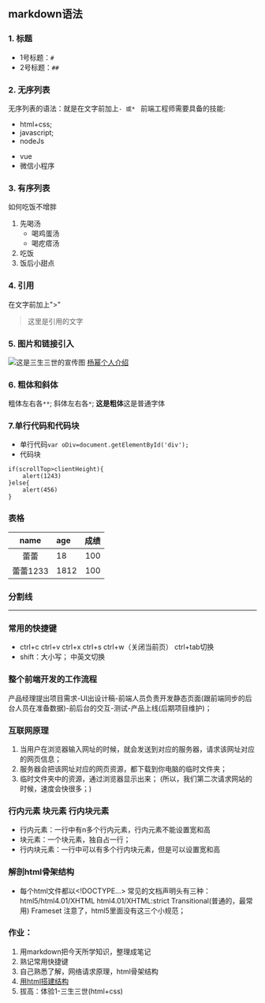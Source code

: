 ## markdown语法
### 1. 标题
- 1号标题：`#`
- 2号标题：`##`

### 2. 无序列表
无序列表的语法：就是在文字前加上`- 或* `
前端工程师需要具备的技能:
- html+css;
- javascript;
- nodeJs
* vue
* 微信小程序

### 3. 有序列表
如何吃饭不增胖
1. 先喝汤
    - 喝鸡蛋汤
    - 喝疙瘩汤
2. 吃饭
3. 饭后小甜点

### 4. 引用
在文字前加上">"
> 这里是引用的文字

### 5. 图片和链接引入
![这是三生三世的宣传图](http://p1.bpimg.com/567571/bc158c8dcc6cd5a0.jpg)
[杨幂个人介绍](http://baike.baidu.com/link?url=1RBRq0JTqx2Rw__MnnWCyThKF2FJAQb_fMYK8LQZxXYMQiSoXjzdt2QnP0UjgUk7cSzN8Dn4v3XcBiXcfzgcJQCHV75nq0ywM6lwn07v0tO)

### 6. 粗体和斜体
粗体左右各`**`; 斜体左右各`*`;
**这是粗体**这是普通字体

### 7.单行代码和代码块
- 单行代码`var oDiv=document.getElementById('div');`
- 代码块
```
if(scrollTop>clientHeight){
    alert(1243)
}else{
    alert(456)
}
```
### 表格
| name         | age         | 成绩        |
| :------------: | :--------- | --------: |
| 蕾蕾          |  18         | 100        |
| 蕾蕾1233         |  1812        | 100    |

### 分割线
***
### 常用的快捷键
- ctrl+c  ctrl+v ctrl+x ctrl+s ctrl+w（关闭当前页） ctrl+tab切换
- shift：大小写； 中英文切换

### 整个前端开发的工作流程
产品经理提出项目需求-UI出设计稿-前端人员负责开发静态页面(跟前端同步的后台人员在准备数据)-前后台的交互-测试-产品上线(后期项目维护)；
### 互联网原理
1. 当用户在浏览器输入网址的时候，就会发送到对应的服务器，请求该网址对应的网页信息；
2. 服务器会把该网址对应的网页资源，都下载到你电脑的临时文件夹；
3. 临时文件夹中的资源，通过浏览器显示出来；
(所以，我们第二次请求网站的时候，速度会快很多；)
### 行内元素   块元素    行内块元素
- 行内元素：一行中有n多个行内元素，行内元素不能设置宽和高
- 块元素：一个块元素，独自占一行；
- 行内块元素：一行中可以有多个行内块元素，但是可以设置宽和高
### 解剖html骨架结构
- 每个html文件都以<!DOCTYPE...>
  常见的文档声明头有三种：html5/html4.01/XHTML
  html4.01/XHTML:strict  Transitional(普通的，最常用)  Frameset
  注意了，html5里面没有这三个小规范；
### 作业：
1. 用markdown把今天所学知识，整理成笔记
2. 熟记常用快捷键
3. 自己熟悉了解，网络请求原理，html骨架结构
4. [用html搭建结构](http://wenku.baidu.com/link?url=NIyoq7JP0eHpm9MFKfWvE6ENi7TUN_TwZOx4xsdFeNSzj8hmKxsDZaIvMnmEybBw3Rh-Ptc4Z7u5kNloFjOatz38Id3uQUrNyKZX05t4i1q)
5. 拔高：体验1-三生三世(html+css)






